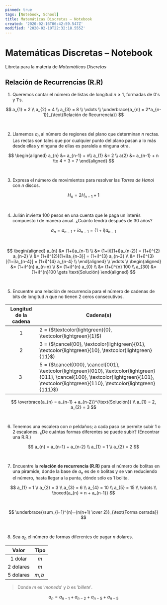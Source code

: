 ```yaml
---
pinned: true
tags: [Notebook, School]
title: Matemáticas Discretas – Notebook
created: '2020-02-16T06:42:59.547Z'
modified: '2020-02-19T22:32:18.555Z'
---
```


# Matemáticas Discretas – Notebook

Libreta para la materia de *Matemáticas Discretas*

## Relación de Recurrencias (R.R) 

1. Queremos contar el número de listas de longitud $n \ge 1$, formadas de $0$'s y $1$'s.

$$
a_{1} = 2 \\
a_{2} = 4 \\ 
a_{3} = 8 \\
\vdots \\
\underbrace{a_{n} = 2*a_{n-1}}_{\text{Relación de Recurrencia}}
$$

&nbsp;

2. Llamemos $a_{n}$ al número de regiones del plano que determinan $n$ rectas. Las rectas son tales que por cualquier punto del plano pasan a lo más desde ellas y ninguna de ellas es paralela a ninguna otra.

$$
\begin{aligned}
a_{n} &= a_{n-1} + n\\
a_{1} &= 2 \\
a{2} &= a_{n-1} + n \to 4 + 3 = 7 
\end{aligned}
$$

&nbsp;

3. Expresa el número de movimientos para resolver las *Torres de Hanoi* con $n$ discos.

$$
H_{n} = 2H_{n-1} + 1
$$

&nbsp;

4. Julián invierte 100 pesos en una cuenta que le paga un interés compuesto $i$ de manera anual. ¿Cuánto tendrá después de 30 años?

$$
a_{n} = a_{n-1} + ia_{n-1} = (1+i)a_{n-1}
$$

&nbsp;

$$
\begin{aligned}
a_{n} &= (1+i)a_{n-1} \\
&= (1+i)[(1+i)a_{n-2}] = (1+i)^{2} a_{n-2} \\
&= (1+i)^{2}[(1+i)a_{n-3}] = (1+i)^{3} a_{n-3} \\
&= (1+i)^{3}[(1+i)a_{n-4}] = (1+i)^{4} a_{n-4} \\
\end{aligned} \\
\vdots \\
\begin{aligned}
&= (1+i)^{n} a_{n-n} \\
&= (1+i)^{n} a_{0} \\
&= (1+i)^{n} 100 \\
a_{30} &= (1+i)^{n}100 \gets \text{Solución}
\end{aligned}
$$

&nbsp;

5. Encuentre una relación de recurrencia para el número de cadenas de bits de longitud $n$ que no tienen 2 ceros consecutivos.

| **Longitud de la cadena** | **Cadena(s)** |
| :---: | --- |
| 1 | 2 = ($\textcolor{lightgreen}{0}, \textcolor{lightgreen}{1}$) |
| 2 | 3 = ($\cancel{00}, \textcolor{lightgreen}{01}, \textcolor{lightgreen}{10}, \textcolor{lightgreen}{11}$)|
| 3 | 5 = ($\cancel{000}, \cancel{001}, \textcolor{lightgreen}{010}, \textcolor{lightgreen}{011}, \cancel{100}, \textcolor{lightgreen}{101}, \textcolor{lightgreen}{110}, \textcolor{lightgreen}{111}$) |

$$
\overbrace{a_{n} = a_{n-1} + a_{n-2}}^{\text{Solución}} \\
a_{1} = 2, a_{2} = 3
$$

&nbsp;

6. Tenemos una escalera con $n$ peldaños; a cada paso se permite subir 1 o 2 escalones. ¿De cuántas formas diferentes se puede subir? (Encontrar una R.R.)

$$
a_{n} = a_{n-1} + a_{n-2} \\
a_{1} = 1 \\
a_{2} = 2 
$$

&nbsp;

7. Encuentre la **relación de recurrencia (R.R)** para el número de bolitas en una piramide, donde la base de $a_{n}$ es de $n$ bolitas y se van reduciendo el número, hasta llegar a la punta, dónde sólo es $1$ bolita.

$$
a_{1} = 1 \\
a_{2} = 3 \\
a_{3} = 6 \\
a_{4} = 10 \\
a_{5} = 15 \\
\vdots \\
\boxed{a_{n} = n + a_{n-1}}
$$

&nbsp;

$$
\underbrace{\sum_{i=1}^{n}={n(n+1) \over 2}}_{\text{Forma cerrada}}
$$

&nbsp;

8. Sea $a_{n}$ el número de formas diferentes de pagar $n$ dolares.


|   Valor   | Tipo  |
|   :---:   |  :-:  |
| 1 dolar   |  $m$  |
| 2 dolares |  $m$  |
| 5 dolares | $m,b$ | 

> Donde $m$ es $'moneda'$ y $b$ es $'billete'$.

$$
a_{n} = a_{n-1} + a_{n-2} + a_{n-5} + a_{n-5}
$$



